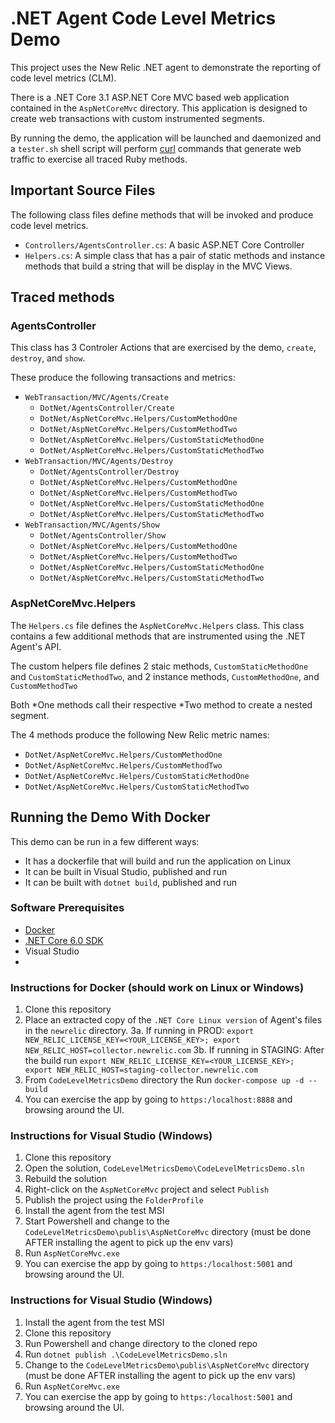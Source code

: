 # .NET Agent Code Level Metrics Demo

This project uses the New Relic .NET agent to demonstrate the reporting of
code level metrics (CLM).

There is a .NET Core 3.1 ASP.NET Core MVC based web application contained in the `AspNetCoreMvc`
directory. This application is designed to create web transactions with custom instrumented segments.

By running the demo, the application will be launched and
daemonized and a `tester.sh` shell script will perform [curl](https://curl.se/)
commands that generate web traffic to exercise all traced Ruby methods.

## Important Source Files

The following class files define methods that will be invoked and produce
code level metrics.

- `Controllers/AgentsController.cs`: A basic ASP.NET Core Controller
- `Helpers.cs`: A simple class that has a pair of static methods and instance methods that build a string that will be display in the MVC Views.

## Traced methods

### AgentsController

This class has 3 Controler Actions that are exercised by the demo, `create`, `destroy`, and `show`.

These produce the following transactions and metrics:

- `WebTransaction/MVC/Agents/Create`
  - `DotNet/AgentsController/Create`
  - `DotNet/AspNetCoreMvc.Helpers/CustomMethodOne`
  - `DotNet/AspNetCoreMvc.Helpers/CustomMethodTwo`
  - `DotNet/AspNetCoreMvc.Helpers/CustomStaticMethodOne`
  - `DotNet/AspNetCoreMvc.Helpers/CustomStaticMethodTwo`
- `WebTransaction/MVC/Agents/Destroy`
  - `DotNet/AgentsController/Destroy`
  - `DotNet/AspNetCoreMvc.Helpers/CustomMethodOne`
  - `DotNet/AspNetCoreMvc.Helpers/CustomMethodTwo`
  - `DotNet/AspNetCoreMvc.Helpers/CustomStaticMethodOne`
  - `DotNet/AspNetCoreMvc.Helpers/CustomStaticMethodTwo`
- `WebTransaction/MVC/Agents/Show`
  - `DotNet/AgentsController/Show`
  - `DotNet/AspNetCoreMvc.Helpers/CustomMethodOne`
  - `DotNet/AspNetCoreMvc.Helpers/CustomMethodTwo`
  - `DotNet/AspNetCoreMvc.Helpers/CustomStaticMethodOne`
  - `DotNet/AspNetCoreMvc.Helpers/CustomStaticMethodTwo`


### AspNetCoreMvc.Helpers

The `Helpers.cs` file defines the `AspNetCoreMvc.Helpers` class.
This class contains a few additional methods that are instrumented using the .NET Agent's API.

The custom helpers file defines 2 staic methods, `CustomStaticMethodOne` and
`CustomStaticMethodTwo`, and 2 instance methods, `CustomMethodOne`,
and `CustomMethodTwo`

Both *One methods call their respective *Two method to create a nested segment.

The 4 methods produce the following New Relic metric names:

- `DotNet/AspNetCoreMvc.Helpers/CustomMethodOne`
- `DotNet/AspNetCoreMvc.Helpers/CustomMethodTwo`
- `DotNet/AspNetCoreMvc.Helpers/CustomStaticMethodOne`
- `DotNet/AspNetCoreMvc.Helpers/CustomStaticMethodTwo`

## Running the Demo With Docker

This demo can be run in a few different ways:
- It has a dockerfile that will build and run the application on Linux
- It can be built in Visual Studio, published and run
- It can be built with `dotnet build`, published and run

### Software Prerequisites

- [Docker](https://www.docker.com/get-started/)
- [.NET Core 6.0 SDK](https://dotnet.microsoft.com/en-us/download/dotnet/6.0)
- Visual Studio 
-

### Instructions for Docker (should work on Linux or Windows)

1. Clone this repository
2. Place an extracted copy of the `.NET Core Linux version` of Agent's files in the `newrelic` directory.
3a. If running in PROD: `export NEW_RELIC_LICENSE_KEY=<YOUR_LICENSE_KEY>; export NEW_RELIC_HOST=collector.newrelic.com`
3b. If running in STAGING: After the build run `export NEW_RELIC_LICENSE_KEY=<YOUR_LICENSE_KEY>; export NEW_RELIC_HOST=staging-collector.newrelic.com`
4. From `CodeLevelMetricsDemo` directory the Run `docker-compose up -d --build`
5. You can exercise the app by going to `https:/localhost:8888` and browsing around the UI.

### Instructions for Visual Studio (Windows)

1. Clone this repository
2. Open the solution, `CodeLevelMetricsDemo\CodeLevelMetricsDemo.sln`
3. Rebuild the solution
4. Right-click on the `AspNetCoreMvc` project and select `Publish`
5. Publish the project using the `FolderProfile`
6. Install the agent from the test MSI
7. Start Powershell and change to the `CodeLevelMetricsDemo\publis\AspNetCoreMvc` directory (must be done AFTER installing the agent to pick up the env vars)
8. Run `AspNetCoreMvc.exe`
5. You can exercise the app by going to `https:/localhost:5001` and browsing around the UI.

### Instructions for Visual Studio (Windows)
1. Install the agent from the test MSI
2. Clone this repository
3. Run Powershell and change directory to the cloned repo
4. Run `dotnet publish .\CodeLevelMetricsDemo.sln`
5. Change to the `CodeLevelMetricsDemo\publis\AspNetCoreMvc` directory (must be done AFTER installing the agent to pick up the env vars)
6. Run `AspNetCoreMvc.exe`
7. You can exercise the app by going to `https:/localhost:5001` and browsing around the UI.